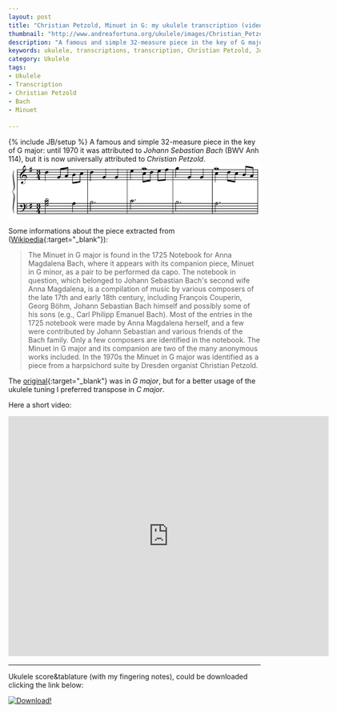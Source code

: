 ```yaml
---
layout: post
title: "Christian Petzold, Minuet in G: my ukulele transcription (video and tabs)"
thumbnail: "http://www.andreafortuna.org/ukulele/images/Christian_Petzold_Minuet_in_G.PNG"
description: "A famous and simple 32-measure piece in the key of G major: until 1970 it was attributed to Johann Sebastian Bach (BWV Anh 114), but it is now universally attributed to Christian Petzold."
keywords: ukulele, transcriptions, transcription, Christian Petzold, Johann Sebastian Bach, Minuet, music, fingerstyle, BWV Anh 114
category: Ukulele
tags: 
- Ukulele
- Transcription
- Christian Petzold
- Bach
- Minuet

---
```

{% include JB/setup %}
A famous and simple 32-measure piece in the key of G major: until 1970 it was attributed to *Johann Sebastian Bach* (BWV Anh 114), but it is now universally attributed to *Christian Petzold*.
![Christian Petzold, Minuet in G](/ukulele/images/Christian_Petzold_Minuet_in_G.PNG)
<!-- more -->

Some informations about the piece extracted from ([Wikipedia](https://en.wikipedia.org/wiki/Minuet_in_G_major_%28BWV_Anh_114%29){:target="_blank"}):

>The Minuet in G major is found in the 1725 Notebook for Anna Magdalena Bach, where it appears with its companion piece, Minuet in G minor, as a pair to be performed da capo. The notebook in question, which belonged to Johann Sebastian Bach's second wife Anna Magdalena, is a compilation of music by various composers of the late 17th and early 18th century, including François Couperin, Georg Böhm, Johann Sebastian Bach himself and possibly some of his sons (e.g., Carl Philipp Emanuel Bach). Most of the entries in the 1725 notebook were made by Anna Magdalena herself, and a few were contributed by Johann Sebastian and various friends of the Bach family. Only a few composers are identified in the notebook. The Minuet in G major and its companion are two of the many anonymous works included. In the 1970s the Minuet in G major was identified as a piece from a harpsichord suite by Dresden organist Christian Petzold.

The [original](http://imslp.org/wiki/Minuet_in_G_major_(Pezold,_Christian)){:target="_blank"} was in *G major*, but for a better usage of the ukulele tuning I preferred transpose in *C major*.


Here a short video:

<iframe width="640" height="480" src="https://www.youtube.com/embed/sRoLzKuVbfE" frameborder="0" allowfullscreen></iframe>

<hr/>

Ukulele score&tablature (with my fingering notes), could be downloaded clicking the link below:

[![Download!](http://www.andreafortuna.org/images/Download-PDF-Button.png)](http://www.andreafortuna.org/ukulele/files/Christian_Petzold_Minuet_in_G.pdf)

